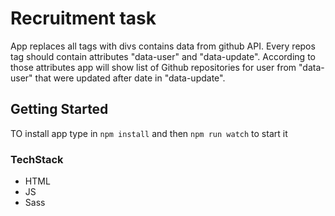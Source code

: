# Recruitment task

App replaces all tags <repos> with divs contains data from github API. Every repos tag should contain attributes "data-user" and "data-update". According to those attributes app will show list of Github repositories for user from "data-user" that were updated after date in "data-update". 

## Getting Started

TO install app type in 
```npm install```
and then 
```npm run watch```
to start it

### TechStack

- HTML
- JS
- Sass
